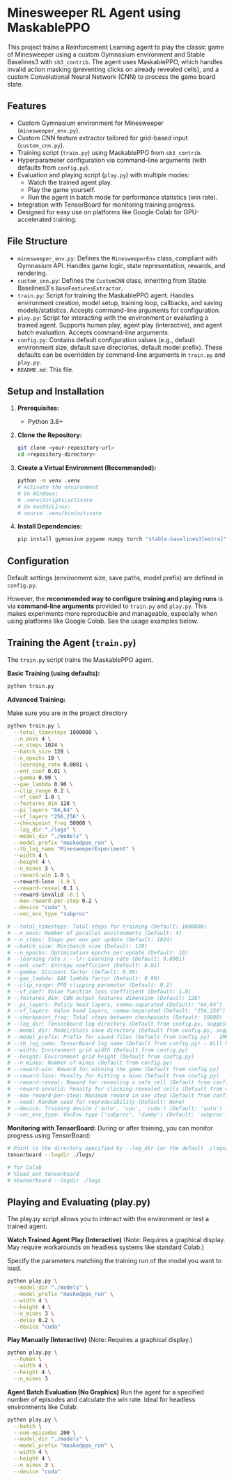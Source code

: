 # Minesweeper RL Agent using MaskablePPO

This project trains a Reinforcement Learning agent to play the classic game of Minesweeper using a custom Gymnasium environment and Stable Baselines3 with `sb3_contrib`. The agent uses MaskablePPO, which handles invalid action masking (preventing clicks on already revealed cells), and a custom Convolutional Neural Network (CNN) to process the game board state.

## Features

* Custom Gymnasium environment for Minesweeper (`minesweeper_env.py`).
* Custom CNN feature extractor tailored for grid-based input (`custom_cnn.py`).
* Training script (`train.py`) using MaskablePPO from `sb3_contrib`.
* Hyperparameter configuration via command-line arguments (with defaults from `config.py`).
* Evaluation and playing script (`play.py`) with multiple modes:
    * Watch the trained agent play.
    * Play the game yourself.
    * Run the agent in batch mode for performance statistics (win rate).
* Integration with TensorBoard for monitoring training progress.
* Designed for easy use on platforms like Google Colab for GPU-accelerated training.

## File Structure

* `minesweeper_env.py`: Defines the `MinesweeperEnv` class, compliant with Gymnasium API. Handles game logic, state representation, rewards, and rendering.
* `custom_cnn.py`: Defines the `CustomCNN` class, inheriting from Stable Baselines3's `BaseFeaturesExtractor`.
* `train.py`: Script for training the MaskablePPO agent. Handles environment creation, model setup, training loop, callbacks, and saving models/statistics. Accepts command-line arguments for configuration.
* `play.py`: Script for interacting with the environment or evaluating a trained agent. Supports human play, agent play (interactive), and agent batch evaluation. Accepts command-line arguments.
* `config.py`: Contains default configuration values (e.g., default environment size, default save directories, default model prefix). These defaults can be overridden by command-line arguments in `train.py` and `play.py`.
* `README.md`: This file.

## Setup and Installation

1.  **Prerequisites:**
    * Python 3.8+

2.  **Clone the Repository:**
    ```bash
    git clone <your-repository-url>
    cd <repository-directory>
    ```

3.  **Create a Virtual Environment (Recommended):**
    ```bash
    python -m venv .venv
    # Activate the environment
    # On Windows:
    # .venv\Scripts\activate
    # On macOS/Linux:
    # source .venv/bin/activate
    ```

4.  **Install Dependencies:**
    ```bash
    pip install gymnasium pygame numpy torch "stable-baselines3[extra]" sb3_contrib
    ```

## Configuration

Default settings (environment size, save paths, model prefix) are defined in `config.py`.

However, the **recommended way to configure training and playing runs** is via **command-line arguments** provided to `train.py` and `play.py`. This makes experiments more reproducible and manageable, especially when using platforms like Google Colab. See the usage examples below.

## Training the Agent (`train.py`)

The `train.py` script trains the MaskablePPO agent.

**Basic Training (using defaults):**
```bash
python train.py
```

**Advanced Training:**

Make sure you are in the project directory
```bash
python train.py \
  --total_timesteps 1000000 \
  --n_envs 4 \
  --n_steps 1024 \
  --batch_size 128 \
  --n_epochs 10 \
  --learning_rate 0.0001 \
  --ent_coef 0.01 \
  --gamma 0.99 \
  --gae_lambda 0.90 \
  --clip_range 0.2 \
  --vf_coef 1.0 \
  --features_dim 128 \
  --pi_layers "64,64" \
  --vf_layers "256,256" \
  --checkpoint_freq 50000 \
  --log_dir "./logs" \
  --model_dir "./models" \
  --model_prefix "maskedppo_run" \
  --tb_log_name "MinesweeperExperiment" \
  --width 4 \
  --height 4 \
  --n_mines 3 \
  --reward-win 1.0 \       
  --reward-lose -1.0 \
  --reward-reveal 0.1 \    
  --reward-invalid -0.1 \
  --max-reward-per-step 0.2 \
  --device "cuda" \
  --vec_env_type "subproc"

# --total_timesteps: Total steps for training (Default: 1000000)
# --n_envs: Number of parallel environments (Default: 4)
# --n_steps: Steps per env per update (Default: 1024)
# --batch_size: Minibatch size (Default: 128)
# --n_epochs: Optimization epochs per update (Default: 10)
# --learning_rate / --lr: Learning rate (Default: 0.0001)
# --ent_coef: Entropy coefficient (Default: 0.01)
# --gamma: Discount factor (Default: 0.99)
# --gae_lambda: GAE lambda factor (Default: 0.90)
# --clip_range: PPO clipping parameter (Default: 0.2)
# --vf_coef: Value function loss coefficient (Default: 1.0)
# --features_dim: CNN output features dimension (Default: 128)
# --pi_layers: Policy head layers, comma-separated (Default: "64,64")
# --vf_layers: Value head layers, comma-separated (Default: "256,256")
# --checkpoint_freq: Total steps between checkpoints (Default: 50000)
# --log_dir: TensorBoard log directory (Default from config.py, suggest GDrive)
# --model_dir: Model/Stats save directory (Default from config.py, suggest GDrive)
# --model_prefix: Prefix for saved files (Default from config.py) - IMPORTANT for identifying runs
# --tb_log_name: TensorBoard log name (Default from config.py) - Will have WxHxM appended
# --width: Environment grid width (Default from config.py)
# --height: Environment grid height (Default from config.py)
# --n_mines: Number of mines (Default from config.py)
# --reward-win: Reward for winning the game (Default from config.py)
# --reward-lose: Penalty for hitting a mine (Default from config.py)
# --reward-reveal: Reward for revealing a safe cell (Default from config.py)
# --reward-invalid: Penalty for clicking revealed cells (Default from config.py)
# --max-reward-per-step: Maximum reward in one step (Default from config.py)
# --seed: Random seed for reproducibility (Default: None)
# --device: Training device ('auto', 'cpu', 'cuda') (Default: 'auto') - Use 'cuda' on Colab GPU
# --vec_env_type: VecEnv type ('subproc', 'dummy') (Default: 'subproc')
```

**Monitoring with TensorBoard:**
During or after training, you can monitor progress using TensorBoard:

```bash
# Point to the directory specified by --log_dir (or the default ./logs/)
tensorboard --logdir ./logs/

# for Colab
# %load_ext tensorboard
# %tensorboard --logdir ./logs

```

## Playing and Evaluating (play.py)

The play.py script allows you to interact with the environment or test a trained agent.

**Watch Trained Agent Play (Interactive)**
(Note: Requires a graphical display. May require workarounds on headless systems like standard Colab.)

Specify the parameters matching the training run of the model you want to load.
```bash
python play.py \
  --model_dir "./models" \
  --model_prefix "maskedppo_run" \
  --width 4 \
  --height 4 \
  --n_mines 3 \
  --delay 0.2 \
  --device "cuda"
```

**Play Manually (Interactive)**
(Note: Requires a graphical display.)
```bash
python play.py \
  --human \
  --width 4 \
  --height 4 \
  --n_mines 3
```

**Agent Batch Evaluation (No Graphics)**
Run the agent for a specified number of episodes and calculate the win rate. Ideal for headless environments like Colab.
```bash
python play.py \
  --batch \
  --num-episodes 200 \
  --model_dir "./models" \
  --model_prefix "maskedppo_run" \
  --width 4 \
  --height 4 \
  --n_mines 3 \
  --device "cuda"
```
